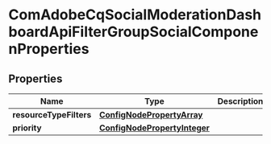 
# ComAdobeCqSocialModerationDashboardApiFilterGroupSocialComponenProperties

## Properties
Name | Type | Description | Notes
------------ | ------------- | ------------- | -------------
**resourceTypeFilters** | [**ConfigNodePropertyArray**](ConfigNodePropertyArray.md) |  |  [optional]
**priority** | [**ConfigNodePropertyInteger**](ConfigNodePropertyInteger.md) |  |  [optional]



